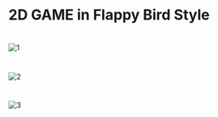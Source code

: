 # 2D GAME in Flappy Bird Style
#
![1](https://github.com/user-attachments/assets/c00f0d6e-a4ef-431a-84fc-9cd870965ee7)

#
![2](https://github.com/user-attachments/assets/1629a10a-ef01-4ab0-897e-e71eb990bb0e)

#
![3](https://github.com/user-attachments/assets/c0ddd12c-07ac-449a-bc35-ad4bedf614b7)
